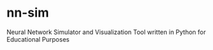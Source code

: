 # nn-sim
Neural Network Simulator and Visualization Tool written in Python for Educational Purposes
